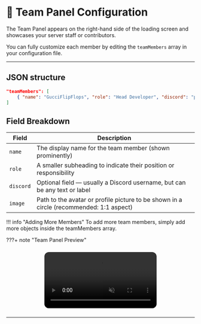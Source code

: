 # 👥 Team Panel Configuration

The Team Panel appears on the right-hand side of the loading screen and showcases your server staff or contributors.

You can fully customize each member by editing the `teamMembers` array in your configuration file.

---

## JSON structure

```json
"teamMembers": [
    { "name": "GucciFlipFlops", "role": "Head Developer", "discord": "pakinextdoor", "image": "./assets/png/fakalheadshot.png" }
]
```

## Field Breakdown

| **Field** | **Description**                                                                         |
| --------- | --------------------------------------------------------------------------------------- |
| `name`    | The display name for the team member (shown prominently)                                |
| `role`    | A smaller subheading to indicate their position or responsibility                       |
| `discord` | Optional field — usually a Discord username, but can be any text or label               |
| `image`   | Path to the avatar or profile picture to be shown in a circle (recommended: 1:1 aspect) |

!!! info "Adding More Members"
    To add more team members, simply add more objects inside the teamMembers array.

???+ note "Team Panel Preview"
    <div style="display: flex; justify-content: center; margin: 1.5rem 0;">
        <video 
            src="./../media/mp4/TeamDemo.mp4" 
            autoplay 
            muted 
            playsinline 
            loop 
            style="max-width: 100%; border-radius: 12px;">
        </video>
    </div>

---
